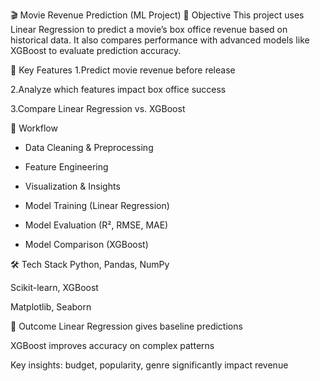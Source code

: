🎬 Movie Revenue Prediction (ML Project)
🧠 Objective
This project uses Linear Regression to predict a movie’s box office revenue based on historical data. It also compares performance with advanced models like XGBoost to evaluate prediction accuracy.

📂 Key Features
1.Predict movie revenue before release

2.Analyze which features impact box office success

3.Compare Linear Regression vs. XGBoost

🔧 Workflow
* Data Cleaning & Preprocessing

* Feature Engineering

* Visualization & Insights

* Model Training (Linear Regression)

* Model Evaluation (R², RMSE, MAE)

* Model Comparison (XGBoost)

🛠️ Tech Stack
Python, Pandas, NumPy

Scikit-learn, XGBoost

Matplotlib, Seaborn

📌 Outcome
Linear Regression gives baseline predictions

XGBoost improves accuracy on complex patterns

Key insights: budget, popularity, genre significantly impact revenue